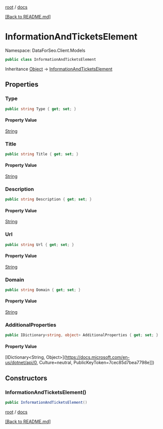 [root](./../ "root") / [docs](./ "docs")

[[Back to README.md]](./../README.md "[Back to README.md]")

# InformationAndTicketsElement

Namespace: DataForSeo.Client.Models

```csharp
public class InformationAndTicketsElement
```

Inheritance [Object](https://docs.microsoft.com/en-us/dotnet/api/Object) → [InformationAndTicketsElement](./InformationAndTicketsElement.md)

## Properties

### **Type**

```csharp
public string Type { get; set; }
```

#### Property Value

[String](https://docs.microsoft.com/en-us/dotnet/api/String)<br>

### **Title**

```csharp
public string Title { get; set; }
```

#### Property Value

[String](https://docs.microsoft.com/en-us/dotnet/api/String)<br>

### **Description**

```csharp
public string Description { get; set; }
```

#### Property Value

[String](https://docs.microsoft.com/en-us/dotnet/api/String)<br>

### **Url**

```csharp
public string Url { get; set; }
```

#### Property Value

[String](https://docs.microsoft.com/en-us/dotnet/api/String)<br>

### **Domain**

```csharp
public string Domain { get; set; }
```

#### Property Value

[String](https://docs.microsoft.com/en-us/dotnet/api/String)<br>

### **AdditionalProperties**

```csharp
public IDictionary<string, object> AdditionalProperties { get; set; }
```

#### Property Value

[IDictionary&lt;String, Object&gt;](https://docs.microsoft.com/en-us/dotnet/api/0, Culture=neutral, PublicKeyToken=7cec85d7bea7798e]])<br>

## Constructors

### **InformationAndTicketsElement()**

```csharp
public InformationAndTicketsElement()
```

[root](./../ "root") / [docs](./ "docs")

[[Back to README.md]](./../README.md "[Back to README.md]")